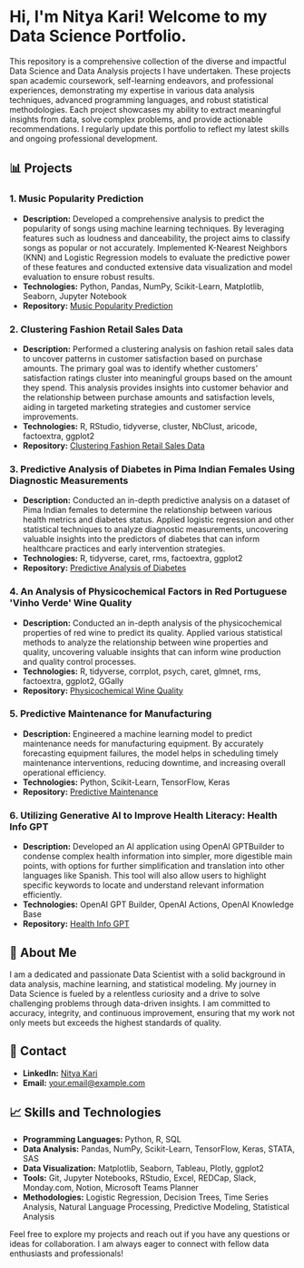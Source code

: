 # Hi, I'm Nitya Kari! Welcome to my Data Science Portfolio.
This repository is a comprehensive collection of the diverse and impactful Data Science and Data Analysis projects I have undertaken. These projects span academic coursework, self-learning endeavors, and professional experiences, demonstrating my expertise in various data analysis techniques, advanced programming languages, and robust statistical methodologies. Each project showcases my ability to extract meaningful insights from data, solve complex problems, and provide actionable recommendations. I regularly update this portfolio to reflect my latest skills and ongoing professional development.

## 📊 Projects

### 1. Music Popularity Prediction
- **Description:** Developed a comprehensive analysis to predict the popularity of songs using machine learning techniques. By leveraging features such as loudness and danceability, the project aims to classify songs as popular or not accurately. Implemented K-Nearest Neighbors (KNN) and Logistic Regression models to evaluate the predictive power of these features and conducted extensive data visualization and model evaluation to ensure robust results.
- **Technologies:** Python, Pandas, NumPy, Scikit-Learn, Matplotlib, Seaborn, Jupyter Notebook
- **Repository:** [Music Popularity Prediction](https://github.com/nityakari02/musicpopularityprediction.git)

### 2. Clustering Fashion Retail Sales Data
- **Description:** Performed a clustering analysis on fashion retail sales data to uncover patterns in customer satisfaction based on purchase amounts. The primary goal was to identify whether customers' satisfaction ratings cluster into meaningful groups based on the amount they spend. This analysis provides insights into customer behavior and the relationship between purchase amounts and satisfaction levels, aiding in targeted marketing strategies and customer service improvements.
- **Technologies:** R, RStudio, tidyverse, cluster, NbClust, aricode, factoextra, ggplot2
- **Repository:** [Clustering Fashion Retail Sales Data](https://github.com/nityakari02/fashionclusteringanalysis.git)

### 3. Predictive Analysis of Diabetes in Pima Indian Females Using Diagnostic Measurements
- **Description:** Conducted an in-depth predictive analysis on a dataset of Pima Indian females to determine the relationship between various health metrics and diabetes status. Applied logistic regression and other statistical techniques to analyze diagnostic measurements, uncovering valuable insights into the predictors of diabetes that can inform healthcare practices and early intervention strategies.
- **Technologies:** R, tidyverse, caret, rms, factoextra, ggplot2
- **Repository:** [Predictive Analysis of Diabetes](https://github.com/nityakari02/predictiveanalysisdiabetes.git)

### 4. An Analysis of Physicochemical Factors in Red Portuguese 'Vinho Verde' Wine Quality
- **Description:** Conducted an in-depth analysis of the physicochemical properties of red wine to predict its quality. Applied various statistical methods to analyze the relationship between wine properties and quality, uncovering valuable insights that can inform wine production and quality control processes.
- **Technologies:** R, tidyverse, corrplot, psych, caret, glmnet, rms, factoextra, ggplot2, GGally
- **Repository:** [Physicochemical Wine Quality](https://github.com/nityakari02/physicochemicalwinequality.git)

### 5. Predictive Maintenance for Manufacturing
- **Description:** Engineered a machine learning model to predict maintenance needs for manufacturing equipment. By accurately forecasting equipment failures, the model helps in scheduling timely maintenance interventions, reducing downtime, and increasing overall operational efficiency.
- **Technologies:** Python, Scikit-Learn, TensorFlow, Keras
- **Repository:** [Predictive Maintenance](https://github.com/yourusername/predictive-maintenance)

### 6. Utilizing Generative AI to Improve Health Literacy: Health Info GPT
- **Description:** Developed an AI application using OpenAI GPTBuilder to condense complex health information into simpler, more digestible main points, with options for further simplification and translation into other languages like Spanish. This tool will also allow users to highlight specific keywords to locate and understand relevant information efficiently.
- **Technologies:** OpenAI GPT Builder, OpenAI Actions, OpenAI Knowledge Base
- **Repository:** [Health Info GPT](https://github.com/nityakari02/HealthInfoHelper.git)

## 🌟 About Me

I am a dedicated and passionate Data Scientist with a solid background in data analysis, machine learning, and statistical modeling. My journey in Data Science is fueled by a relentless curiosity and a drive to solve challenging problems through data-driven insights. I am committed to accuracy, integrity, and continuous improvement, ensuring that my work not only meets but exceeds the highest standards of quality.

## 🔗 Contact

- **LinkedIn:** [Nitya Kari](https://www.linkedin.com/in/nityakari)
- **Email:** your.email@example.com

## 📈 Skills and Technologies

- **Programming Languages:** Python, R, SQL
- **Data Analysis:** Pandas, NumPy, Scikit-Learn, TensorFlow, Keras, STATA, SAS
- **Data Visualization:** Matplotlib, Seaborn, Tableau, Plotly, ggplot2
- **Tools:** Git, Jupyter Notebooks, RStudio, Excel, REDCap, Slack, Monday.com, Notion, Microsoft Teams Planner
- **Methodologies:** Logistic Regression, Decision Trees, Time Series Analysis, Natural Language Processing, Predictive Modeling, Statistical Analysis

Feel free to explore my projects and reach out if you have any questions or ideas for collaboration. I am always eager to connect with fellow data enthusiasts and professionals!

